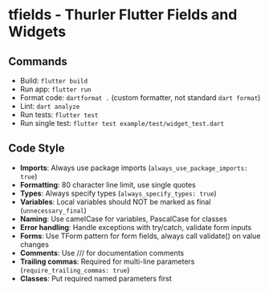 # tfields - Thurler Flutter Fields and Widgets

## Commands
- Build: `flutter build`
- Run app: `flutter run`
- Format code: `dartformat .` (custom formatter, not standard `dart format`)
- Lint: `dart analyze`
- Run tests: `flutter test`
- Run single test: `flutter test example/test/widget_test.dart`

## Code Style
- **Imports**: Always use package imports (`always_use_package_imports: true`)
- **Formatting**: 80 character line limit, use single quotes
- **Types**: Always specify types (`always_specify_types: true`)
- **Variables**: Local variables should NOT be marked as final (`unnecessary_final`)
- **Naming**: Use camelCase for variables, PascalCase for classes
- **Error handling**: Handle exceptions with try/catch, validate form inputs
- **Forms**: Use TForm pattern for form fields, always call validate() on value changes
- **Comments**: Use /// for documentation comments
- **Trailing commas**: Required for multi-line parameters (`require_trailing_commas: true`)
- **Classes**: Put required named parameters first